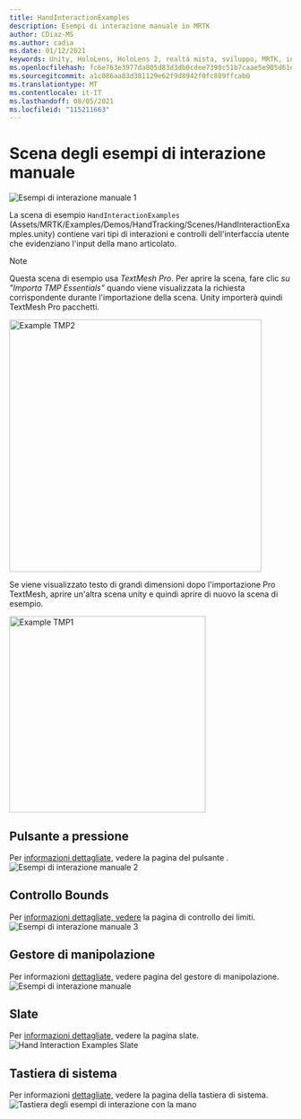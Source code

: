 ```yaml
---
title: HandInteractionExamples
description: Esempi di interazione manuale in MRTK
author: CDiaz-MS
ms.author: cadia
ms.date: 01/12/2021
keywords: Unity, HoloLens, HoloLens 2, realtà mista, sviluppo, MRTK, interazioni con la mano, controllo limiti, pulsanti pressabili,
ms.openlocfilehash: fc6e763e3977da805d83d3db0cdee7390c51b7caae5e905d61e98994d7abb568
ms.sourcegitcommit: a1c086aa83d381129e62f9d8942f0fc889ffcab0
ms.translationtype: MT
ms.contentlocale: it-IT
ms.lasthandoff: 08/05/2021
ms.locfileid: "115211663"
---
```

# <a name="hand-interaction-examples-scene"></a>Scena degli esempi di interazione manuale

![Esempi di interazione manuale 1](../images/MRTK_Examples.png)

La scena di esempio `HandInteractionExamples` (Assets/MRTK/Examples/Demos/HandTracking/Scenes/HandInteractionExamples.unity) contiene vari tipi di interazioni e controlli dell'interfaccia utente che evidenziano l'input della mano articolato.

> [!NOTE]
> Questa scena di esempio usa *TextMesh Pro*. Per aprire la scena, fare clic *su "Importa TMP Essentials"* quando viene visualizzata la richiesta corrispondente durante l'importazione della scena. Unity importerà quindi TextMesh Pro pacchetti.

<img src="../images/hand-interaction-examples/MRTK_Examples_TMP2.png" width="450" alt="Example TMP2">

Se viene visualizzato testo di grandi dimensioni dopo l'importazione Pro TextMesh, aprire un'altra scena unity e quindi aprire di nuovo la scena di esempio.

<img src="../images/hand-interaction-examples/MRTK_Examples_TMP1.png" width="350" alt="Example TMP1">

## <a name="pressable-button"></a>Pulsante a pressione

Per [informazioni dettagliate,](../ux-building-blocks/button.md) vedere la pagina del pulsante .
![Esempi di interazione manuale 2](../images/hand-interaction-examples/MRTK_Examples_PressTouch.png)

## <a name="bounds-control"></a>Controllo Bounds

Per [informazioni dettagliate, vedere](../ux-building-blocks/bounds-control.md) la pagina di controllo dei limiti.
![Esempi di interazione manuale 3](../images/hand-interaction-examples/MRTK_Examples_BoundingBox.png)

## <a name="manipulation-handler"></a>Gestore di manipolazione

Per informazioni [dettagliate,](../ux-building-blocks/manipulation-handler.md) vedere pagina del gestore di manipolazione.
![Esempi di interazione manuale](../images/hand-interaction-examples/MRTK_Examples_Manipulation.png)

## <a name="slate"></a>Slate

Per [informazioni dettagliate,](../ux-building-blocks/slate.md) vedere la pagina slate.
![Hand Interaction Examples Slate](../images/hand-interaction-examples/MRTK_Examples_Slate.png)

## <a name="system-keyboard"></a>Tastiera di sistema

Per informazioni [dettagliate,](../ux-building-blocks/system-keyboard.md) vedere la pagina della tastiera di sistema.
![Tastiera degli esempi di interazione con la mano](../images/hand-interaction-examples/MRTK_Examples_Keyboard.png)
